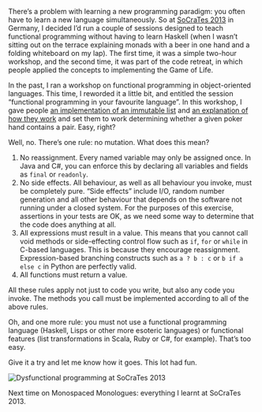 <!--
id: 57611810234
link: http://monospacedmonologues.com/post/57611810234/dysfunctional-programming
slug: dysfunctional-programming
date: Wed Aug 07 2013 15:05:00 GMT+0100 (BST)
publish: 2013-08-07
tags: 
title: Dysfunctional Programming
-->


There’s a problem with learning a new programming paradigm: you often
have to learn a new language simultaneously. So at [SoCraTes
2013](http://socrates-conference.de/) in Germany, I decided I’d run a
couple of sessions designed to teach functional programming without
having to learn Haskell (when I wasn’t sitting out on the terrace
explaining monads with a beer in one hand and a folding whiteboard on my
lap). The first time, it was a simple two-hour workshop, and the second
time, it was part of the code retreat, in which people applied the
concepts to implementing the Game of Life.

In the past, I ran a workshop on functional programming in
object-oriented languages. This time, I reworded it a little bit, and
entitled the session “functional programming in your favourite
language”. In this workshop, I gave people [an implementation of an
immutable list](https://github.com/SamirTalwar/Lists) and [an
explanation of how they
work](http://monospacedmonologues.com/post/11969111291/comprehending-lists)
and set them to work determining whether a given poker hand contains a
pair. Easy, right?

Well, no. There’s one rule: no mutation. What does this mean?

1.  No reassignment. Every named variable may only be assigned once. In
    Java and C\#, you can enforce this by declaring all variables and
    fields as `final` or `readonly`.
2.  No side effects. All behaviour, as well as all behaviour you invoke,
    must be completely pure. “Side effects” include I/O, random number
    generation and all other behaviour that depends on the software not
    running under a closed system. For the purposes of this exercise,
    assertions in your tests are OK, as we need some way to determine
    that the code does anything at all.
3.  All expressions must result in a value. This means that you cannot
    call void methods or side-effecting control flow such as `if`, `for`
    or `while` in C-based languages. This is because they encourage
    reassignment. Expression-based branching constructs such as
    `a ? b : c` or `b if a else c` in Python are perfectly valid.
4.  All functions must return a value.

All these rules apply not just to code you write, but also any code you
invoke. The methods you call must be implemented according to all of the
above rules.

Oh, and one more rule: you must not use a functional programming
language (Haskell, Lisps or other more esoteric languages) or functional
features (list transformations in Scala, Ruby or C\#, for example).
That’s too easy.

Give it a try and let me know how it goes. This lot had fun.

![Dysfunctional programming at SoCraTes
2013](https://lh3.googleusercontent.com/--Oj-xgmIRCw/Ufz8Lws_xCI/AAAAAAAAAfc/Rqcg3d2nhDk/w1276-h957-no/1375534092829.jpg)

Next time on Monospaced Monologues: everything I learnt at SoCraTes
2013.

